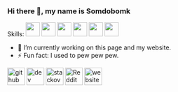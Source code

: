 ### Hi there 👋, my name is Somdobomk

Skills: <img height="32" width="32" src="https://cdn.jsdelivr.net/npm/simple-icons@v3/icons/html5.svg" />  <img height="32" width="32" src="https://cdn.jsdelivr.net/npm/simple-icons@v3/icons/css3.svg" /> <img height="32" width="32" src="https://cdn.jsdelivr.net/npm/simple-icons@v3/icons/bootstrap.svg" /> <img height="32" width="32" src="https://cdn.jsdelivr.net/npm/simple-icons@v3/icons/node-dot-js.svg" /> <img height="32" width="32" src="https://cdn.jsdelivr.net/npm/simple-icons@v3/icons/react.svg" /> <img height="32" width="32" src="https://cdn.jsdelivr.net/npm/simple-icons@v3/icons/mongodb.svg" />

- 🔭 I’m currently working on this page and my website. 
- ⚡ Fun fact: I used to pew pew pew. 

[<img src='https://cdn.jsdelivr.net/npm/simple-icons@3.0.1/icons/github.svg' alt='github' height='40'>](https://github.com/Somdobomk)  [<img src='https://cdn.jsdelivr.net/npm/simple-icons@3.0.1/icons/dev-dot-to.svg' alt='dev' height='40'>](https://dev.to/somdobomk)  [<img src='https://cdn.jsdelivr.net/npm/simple-icons@3.0.1/icons/stackoverflow.svg' alt='stackoverflow' height='40'>](https://stackoverflow.com/users/14629675/somdobomk)  [<img src='https://cdn.jsdelivr.net/npm/simple-icons@3.0.1/icons/reddit.svg' alt='Reddit' height='40'>](https://www.reddit.com/user/somdobomk)  [<img src='https://cdn.jsdelivr.net/npm/simple-icons@3.0.1/icons/icloud.svg' alt='website' height='40'>](https://somdobomk.github.io)  
